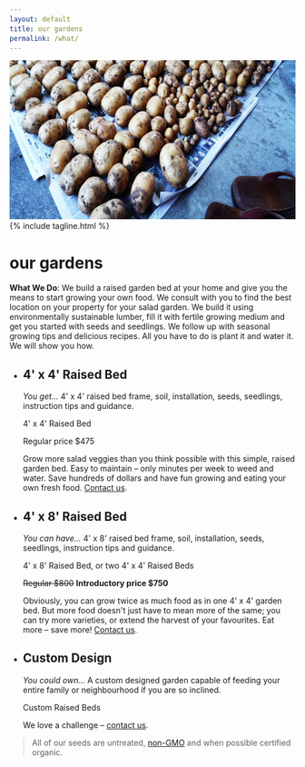 ```yaml
---
layout: default
title: our gardens
permalink: /what/
---
```


<div id="top-img">
	<img src="/img/main-gardens.jpg" alt="" width="705" height="280" />
	{% include tagline.html %}
</div>


# our gardens

**What We Do**: We build a raised garden bed at your home and give you the means to start growing your own food. We consult with you to find the best location on your property for your salad garden. We build it using environmentally sustainable lumber, fill it with fertile growing medium and get you started with seeds and seedlings. We follow up with seasonal growing tips and delicious recipes. All you have to do is plant it and water it. We will show you how.

<ul id="diagrams">
	<li class="one">
		<h2>4' x 4' Raised Bed</h2>
		<p><em>You get...</em>
		4' x 4' raised bed frame, soil, installation, seeds, seedlings, instruction tips and guidance.</p>
		<div class="modal">
			<p class="heading">4' x 4' Raised Bed</p>
			<p>Regular price $475</p>
			<p>Grow more salad veggies than you think possible with this simple, raised garden bed. Easy to maintain &ndash; only minutes per week to weed and water. Save hundreds of dollars and have fun growing and eating your own fresh food. <a href="/contact/">Contact us</a>.</p>
		</div>
	</li>
	<li class="two">
		<h2>4' x 8' Raised Bed</h2>
		<p><em>You can have...</em>
		4' x 8' raised bed frame, soil, installation, seeds, seedlings, instruction tips and guidance.</p>
		<div class="modal">
			<p class="heading">4' x 8' Raised Bed, or two 4' x 4' Raised Beds</p>
			<p><del>Regular $800</del> <strong>Introductory price $750</strong></p>
			<p>Obviously, you can grow twice as much food as in one 4' x 4' garden bed. But more food doesn't just have to mean more of the same; you can try more varieties, or extend the harvest of your favourites. Eat more &ndash; save more! <a href="/contact/">Contact us</a>.</p>
		</div>
	</li>
	<li class="three">
		<h2>Custom Design</h2>
		<p><em>You could own...</em>
		A custom designed garden capable of feeding your entire family or neighbourhood if you are so inclined.</p>
		<div class="modal">
			<p class="heading">Custom Raised Beds</p>
			<p>We love a challenge &ndash; <a href="/contact/">contact us</a>.</p>
		</div>
	</li>
</ul>

> All of our seeds are untreated, [non-GMO](http://www.westcoastseeds.ca/page/About-Us/Safe-Seed-Pledge/) and when possible certified organic.